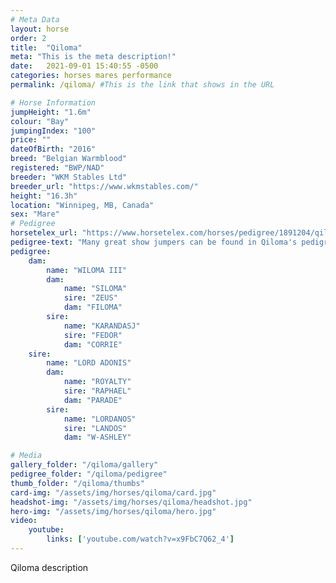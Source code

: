 ```yaml
---
# Meta Data
layout: horse
order: 2
title:  "Qiloma"
meta: "This is the meta description!"
date:   2021-09-01 15:40:55 -0500
categories: horses mares performance
permalink: /qiloma/ #This is the link that shows in the URL

# Horse Information
jumpHeight: "1.6m"
colour: "Bay"
jumpingIndex: "100"
price: ""
dateOfBirth: "2016"
breed: "Belgian Warmblood"
registered: "BWP/NAD"
breeder: "WKM Stables Ltd"
breeder_url: "https://www.wkmstables.com/"
height: "16.3h"
location: "Winnipeg, MB, Canada"
sex: "Mare"
# Pedigree
horsetelex_url: "https://www.horsetelex.com/horses/pedigree/1891204/qiloma"
pedigree-text: "Many great show jumpers can be found in Qiloma's pedigree including:"
pedigree:
    dam: 
        name: "WILOMA III"
        dam:
            name: "SILOMA"
            sire: "ZEUS"
            dam: "FILOMA"
        sire: 
            name: "KARANDASJ"
            sire: "FEDOR"
            dam: "CORRIE"
    sire: 
        name: "LORD ADONIS"
        dam: 
            name: "ROYALTY"
            sire: "RAPHAEL"
            dam: "PARADE"
        sire:
            name: "LORDANOS"
            sire: "LANDOS"
            dam: "W-ASHLEY"

# Media
gallery_folder: "/qiloma/gallery"
pedigree_folder: "/qiloma/pedigree"
thumb_folder: "/qiloma/thumbs"
card-img: "/assets/img/horses/qiloma/card.jpg"
headshot-img: "/assets/img/horses/qiloma/headshot.jpg"
hero-img: "/assets/img/horses/qiloma/hero.jpg"
video:
    youtube:
        links: ['youtube.com/watch?v=x9FbC7Q62_4']
---
```

Qiloma description